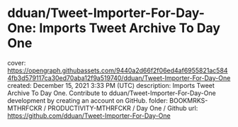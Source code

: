 # dduan/Tweet-Importer-For-Day-One: Imports Tweet Archive To Day One

cover: https://opengraph.githubassets.com/9440a2d66f2f06ed4af6955821ac5844fb3d579117ca30ed70aba12f9a519740/dduan/Tweet-Importer-For-Day-One
created: December 15, 2021 3:33 PM (UTC)
description: Imports Tweet Archive To Day One. Contribute to dduan/Tweet-Importer-For-Day-One development by creating an account on GitHub.
folder: BOOKMRKS-MTHRFCKR / PRODUCTIVITY-MTHRFCKR / Day One / Github
url: https://github.com/dduan/Tweet-Importer-For-Day-One